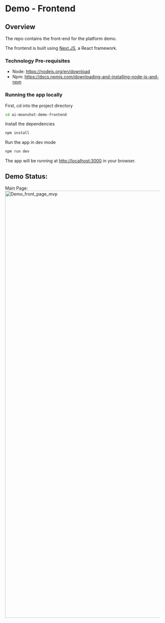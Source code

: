 
# Demo - Frontend

## Overview
The repo contains the front-end for the platform demo. 

The frontend is built using [Next.JS](https://nextjs.org/), a React framework.

### Technology Pre-requisites
- Node: https://nodejs.org/en/download
- Npm: https://docs.npmjs.com/downloading-and-installing-node-js-and-npm


### Running the app locally
First, cd into the project directory
``` bash
cd ai-moonshot-demo-frontend 
```

Install the dependencies
``` bash 
npm install 
```

Run the app in dev mode
```bash 
npm run dev
```

The app will be running at [http://localhost:3000](http://localhost:3000) in your browser.

## Demo Status:
Main Page: <img width="1388" alt="Demo_front_page_mvp" src="https://github.com/rashansmith/ai-moonshot-demo-frontend/assets/6632748/d61d3abd-ea33-4637-b967-41f85e732091">


